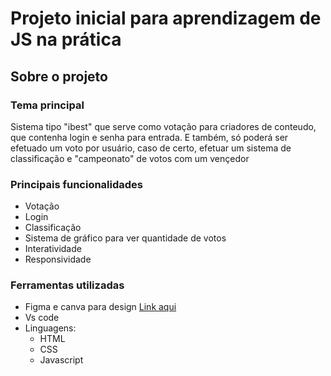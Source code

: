 # Projeto inicial para aprendizagem de JS na prática

## Sobre o projeto

### Tema principal

Sistema tipo "ibest" que serve como votação para criadores de conteudo, que contenha login e senha para entrada. E também, só poderá ser efetuado um voto por usuário, caso de certo, efetuar um sistema de classificação e "campeonato" de votos com um vençedor

### Principais funcionalidades

- Votação
- Login
- Classificação
- Sistema de gráfico para ver quantidade de votos
- Interatividade
- Responsividade

### Ferramentas utilizadas

- Figma e canva para design [Link aqui](https://www.figma.com/design/uOUOyQvLXgQCdhTz3WBPBT/Project?node-id=0-1&p=f&t=Zr8orpdY596XDHIH-0)
- Vs code
- Linguagens:
    - HTML
    - CSS
    - Javascript

